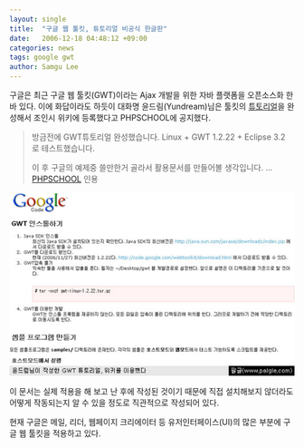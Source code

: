```yaml
---
layout: single
title:  "구글 웹 툴킷, 튜토리얼 비공식 한글판"
date:   2006-12-18 04:48:12 +09:00
categories: news
tags: google gwt
author: Samgu Lee
---
```

구글은 최근 구글 웹 툴킷(GWT)이라는 Ajax 개발을 위한 자바 플랫폼을 오픈소스화 한 바 있다. 이에 화답이라도 하듯이 대화명 윤드림(Yundream)님은 툴킷의 [튜토리얼](http://www.joinc.co.kr/modules/moniwiki/wiki.php/Site/Google/Service/GoogleWebToolkit/StartedGuide)을 완성해서 조인시 위키에 등록했다고 PHPSCHOOL에 공지했다.

> 방금전에 GWT튜토리얼 완성했습니다. Linux + GWT 1.2.22 + Eclipse 3.2 로 테스트했습니다.
>
> 이 후 구글의 예제중 쓸만한거 골라서 활용문서를 만들어볼 생각입니다.
> &#8230; [PHPSCHOOL](http://www.phpschool.com/gnuboard4/bbs/board.php?bo_table=tipntech&amp;wr_id=50431) 인용

![윤드림님의 GWT 튜토리얼](/assets/gwt-tutorial-made-by-yundream.jpg)

이 문서는 실제 적용을 해 보고 난 후에 작성된 것이기 때문에 직접 설치해보지 않더라도 어떻게 작동되는지 알 수 있을 정도로 직관적으로 작성되어 있다.

현재 구글은 메일, 리더, 웹페이지 크리에이터 등 유저인터페이스(UI)의 많은 부분에 구글 웹 툴킷을 적용하고 있다.

